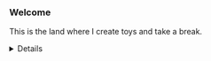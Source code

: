 ### Welcome

This is the land where I create toys and take a break.

<details>
<br />

<p align="center">
  <img height="50%" width="auto" src ="https://github-readme-stats.vercel.app/api?username=nynra&show_icons=true&count_private=true&theme=darcula&hide_border=true&hide=issues,contribs&bg_color=00000000">
  <img height="50%" width="auto" src ="https://github-readme-stats.vercel.app/api/top-langs/?username=nynra&layout=compact&hide_border=true&theme=darcula&bg_color=00000000&langs_count=6&hide=jupyter%20notebook">
  <img src ="https://github-readme-streak-stats.herokuapp.com?user=nynra&theme=darcula&hide_border=true&background=FFFFFF00">
  <br>
</p>

</details>
